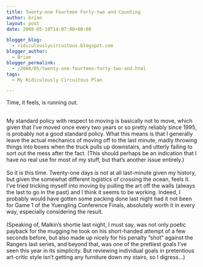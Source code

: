 ```yaml
---
title: Twenty-one Fourteen Forty-two and Counting
author: brian
layout: post
date: 2008-05-10T14:07:00+00:00

blogger_blog:
  - ridiculouslycircuitous.blogspot.com
blogger_author:
  - Brian
blogger_permalink:
  - /2008/05/twenty-one-fourteen-forty-two-and.html
tags:
  - My Ridiculously Circuitous Plan

---
```

<span>Time, it feels, is running out.</span>

<div>
  <span><br /></span>
</div>

<div>
  <span>My standard policy with respect to moving is basically not to move, which given that I&#8217;ve moved once every two years or so pretty reliably since 1995, is probably not a good standard policy. What this means is that I generally leave the actual mechanics of moving off to the last minute, madly throwing things into boxes when the truck pulls up downstairs, and utterly failing to sort out the mess after the fact. <span><span>(This should perhaps be an indication that I have no real use for most of my stuff, but that&#8217;s another issue entirely.)</span></span></span>
</div>

<div>
  <span><br /></span>
</div>

<div>
  <span>So it is this time. Twenty-one days is not at all last-minute given my history, but given the somewhat different logistics of crossing the ocean, feels it. I&#8217;ve tried tricking myself into moving by pulling the art off the walls (always the last to go in the past) and I think it seems to be working. Indeed, I probably would have gotten some packing done last night had it not been for Game 1 of the Yuengling Conference Finals, absolutely worth it in every way, especially considering the result.</span>
</div>

<div>
  <span><br /></span>
</div>

<div>
  <span>(Speaking of, Malkin&#8217;s shortie last night, I must say, was not only poetic payback for the mugging he took on his short-handed attempt of a few seconds before, but also made up nicely for his penalty &#8220;shot&#8221; against the Rangers last series, and beyond that, was one of the prettiest goals I&#8217;ve seen this year in its simplicity. But reviewing individual goals in pretentious art-critic style isn&#8217;t getting any furniture down my stairs, so I digress&#8230;)</span>
</div>